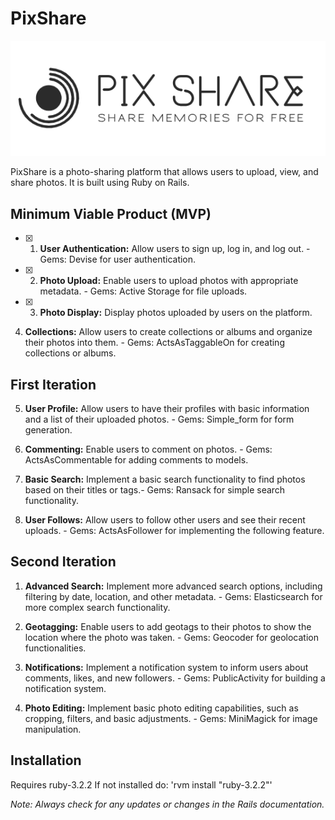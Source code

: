 # PixShare

![Alt Text](./app/assets/images/ps-logo.png)

PixShare is a photo-sharing platform that allows users to upload, view, and share photos. It is built using Ruby on Rails.

## Minimum Viable Product (MVP)

- [x] 1.  **User Authentication:** Allow users to sign up, log in, and log out. - Gems: Devise for user authentication.

- [x] 2. **Photo Upload:** Enable users to upload photos with appropriate metadata. - Gems: Active Storage for file uploads.

- [x] 3. **Photo Display:** Display photos uploaded by users on the platform.

4. **Collections:** Allow users to create collections or albums and organize their photos into them. - Gems: ActsAsTaggableOn for creating collections or albums.

## First Iteration

5. **User Profile:** Allow users to have their profiles with basic information and a list of their uploaded photos. - Gems: Simple_form for form generation.

6. **Commenting:** Enable users to comment on photos. - Gems: ActsAsCommentable for adding comments to models.

7. **Basic Search:** Implement a basic search functionality to find photos based on their titles or tags.- Gems: Ransack for simple search functionality.

8. **User Follows:** Allow users to follow other users and see their recent uploads. - Gems: ActsAsFollower for implementing the following feature.

## Second Iteration

1. **Advanced Search:** Implement more advanced search options, including filtering by date, location, and other metadata. - Gems: Elasticsearch for more complex search functionality.

2. **Geotagging:** Enable users to add geotags to their photos to show the location where the photo was taken. - Gems: Geocoder for geolocation functionalities.

3. **Notifications:** Implement a notification system to inform users about comments, likes, and new followers. - Gems: PublicActivity for building a notification system.
4. **Photo Editing:** Implement basic photo editing capabilities, such as cropping, filters, and basic adjustments. - Gems: MiniMagick for image manipulation.

## Installation

Requires ruby-3.2.2
If not installed do: 'rvm install "ruby-3.2.2"'

_Note: Always check for any updates or changes in the Rails documentation._
